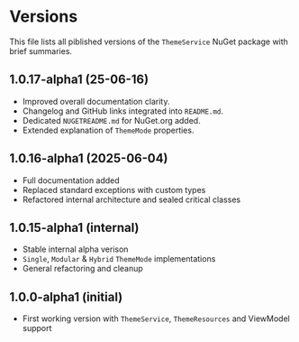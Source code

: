 # Versions

This file lists all piblished versions of the `ThemeService` NuGet package with brief summaries.

## 1.0.17-alpha1 (25-06-16)

- Improved overall documentation clarity.
- Changelog and GitHub links integrated into `README.md`.
- Dedicated `NUGETREADME.md` for NuGet.org added.
- Extended explanation of `ThemeMode` properties.

## 1.0.16-alpha1 (2025-06-04)

- Full documentation added
- Replaced standard exceptions with custom types
- Refactored internal architecture and sealed critical classes

## 1.0.15-alpha1 (internal)

- Stable internal alpha verison
- `Single`, `Modular` & `Hybrid` `ThemeMode` implementations
- General refactoring and cleanup

## 1.0.0-alpha1 (initial)

- First working version with `ThemeService`, `ThemeResources` and ViewModel support
